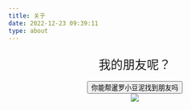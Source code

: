 ```yaml
---
title: 关于
date: 2022-12-23 09:39:11
type: about
---
```


<link rel="stylesheet" href="/css/button.css">

<div style="text-align: center; position: relative; width: 100%; user-select: none;">
    <div style="width: 100%; font-size: 1.5rem; line-height: 4rem;" id="text">我的朋友呢？</div>
    <button class="button" onclick="const self = this.classList.add('button_cannot_seen'); document.querySelector('.sob').classList.remove('sob_hidden'); document.querySelector('#text').innerText = '破案了，原来暹罗小豆泥没有朋友';">你能帮暹罗小豆泥找到朋友吗</button>
    <div style="width: 100%; display: flex; justify-content: space-around;">
        <img class="sob sob_hidden" src="https://wp.pdcong.top/f/kymiP/icon2.jpg">
    </div>
</div>